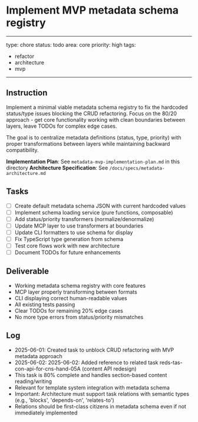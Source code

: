 # Implement MVP metadata schema registry

---
type: chore
status: todo
area: core
priority: high
tags:
  - refactor
  - architecture
  - mvp
---


## Instruction
Implement a minimal viable metadata schema registry to fix the hardcoded status/type issues blocking the CRUD refactoring. Focus on the 80/20 approach - get core functionality working with clean boundaries between layers, leave TODOs for complex edge cases.

The goal is to centralize metadata definitions (status, type, priority) with proper transformations between layers while maintaining backward compatibility.

**Implementation Plan**: See `metadata-mvp-implementation-plan.md` in this directory
**Architecture Specification**: See `/docs/specs/metadata-architecture.md`

## Tasks
- [ ] Create default metadata schema JSON with current hardcoded values
- [ ] Implement schema loading service (pure functions, composable)
- [ ] Add status/priority transformers (normalize/denormalize)
- [ ] Update MCP layer to use transformers at boundaries
- [ ] Update CLI formatters to use schema for display
- [ ] Fix TypeScript type generation from schema
- [ ] Test core flows work with new architecture
- [ ] Document TODOs for future enhancements

## Deliverable
- Working metadata schema registry with core features
- MCP layer properly transforming between formats
- CLI displaying correct human-readable values
- All existing tests passing
- Clear TODOs for remaining 20% edge cases
- No more type errors from status/priority mismatches

## Log
- 2025-06-01: Created task to unblock CRUD refactoring with MVP metadata approach
- 2025-06-02: 2025-06-02: Added reference to related task reds-tas-con-api-for-cns-hand-05A (content API redesign)
- This task is 80% complete and handles section-based content reading/writing
- Relevant for template system integration with metadata schema
- Important: Architecture must support task relations with semantic types (e.g., 'blocks', 'depends-on', 'relates-to')
- Relations should be first-class citizens in metadata schema even if not immediately implemented
